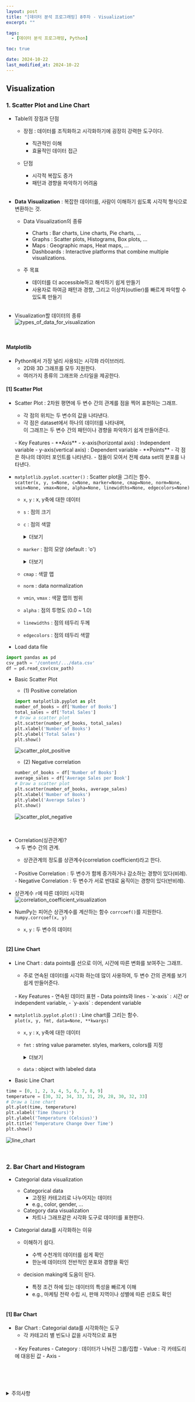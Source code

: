 ```yaml
---
layout: post
title: "[데이터 분석 프로그래밍] 8주차 - Visualization"
excerpt: ""

tags:
  - [데이터 분석 프로그래밍, Python]

toc: true

date: 2024-10-22
last_modified_at: 2024-10-22
---
```

## Visualization
### 1. Scatter Plot and Line Chart
- Table의 장점과 단점
  - 장점 : 데이터를 조직화하고 시각화하기에 굉장히 강력한 도구이다.  
    - 직관적인 이해
    - 효율적인 데이터 접근

  - 단점
    - 시각적 복잡도 증가
    - 패턴과 경향을 파악하기 어려움

    <br>

- **Data Visualization** : 복잡한 데이터를, 사람이 이해하기 쉽도록 시각적 형식으로 변환하는 것.  

  - Data Visualization의 종류
    - Charts : Bar charts, Line charts, Pie charts, ...
    - Graphs : Scatter plots, Histograms, Box plots, ...
    - Maps : Geographic maps, Heat maps, ...
    - Dashboards : Interactive platforms that combine multiple visualizations.  

  - 주 목표
    - 데이터를 더 accessible하고 해석하기 쉽게 만들기
    - 사용자로 하여금 패턴과 경향, 그리고 이상치(outlier)를 빠르게 파악할 수 있도록 만들기  

    <br>

- Visualization할 데이터의 종류  
![types_of_data_for_visualization](TODO)  

<br>

#### Matplotlib
- Python에서 가장 널리 사용되는 시각화 라이브러리.
  - 2D와 3D 그래프를 모두 지원한다.  
  - 여러가지 종류의 그래프와 스타일을 제공한다.  

#### [1] Scatter Plot
- Scatter Plot : 2차원 평면에 두 변수 간의 관계를 점을 찍어 표현하는 그래프.  
  - 각 점의 위치는 두 변수의 값을 나타낸다.  
  - 각 점은 dataset에서 하나의 데이터를 나타내며,  
  이 그래프는 두 변수 간의 패턴이나 경향을 파악하기 쉽게 만들어준다.  
  <br>
  - Key Features
    - **Axis**
      - x-axis(horizontal axis) : Independent variable  
      - y-axis(vertical axis) : Dependent variable  
    - **Points**
      - 각 점은 하나의 데이터 포인트를 나타낸다.
      - 점들이 모여서 전체 data set의 분포를 나타낸다.  

- `matplotlib.pyplot.scatter()` : Scatter plot을 그리는 함수.  
`scatter(x, y, s=None, c=None, marker=None, cmap=None, norm=None, vmin=None, vmax=None, alpha=None, linewidths=None, edgecolors=None)`  
  - `x`, `y` : x, y축에 대한 데이터  
  - `s` : 점의 크기  
  - `c` : 점의 색깔  
    <details>
    <summary>더보기</summary>
    <div markdown="1">

    ![scatter_plot_color](TODO)

    </div>
    </details> 
  - `marker` : 점의 모양   (default : 'o')
    <details>
    <summary>더보기</summary>
    <div markdown="1">

    ![scatter_plot_markers](TODO)

    </div>
    </details> 

  - `cmap` : 색깔 맵  
  - `norm` : data normalization
  - `vmin`, `vmax` : 색깔 맵의 범위  
  - `alpha` : 점의 투명도 (0.0 ~ 1.0)  
  - `linewidths` : 점의 테두리 두께  
  - `edgecolors` : 점의 테두리 색깔  

- Load data file

```py
import pandas as pd
csv_path = '/content/.../data.csv'
df = pd.read_csv(csv_path)
```

- Basic Scatter Plot
  - (1) Positive correlation

  ```py
  import matplotlib.pyplot as plt
  number_of_books = df['Number of Books']
  total_sales = df['Total Sales']
  # Draw a scatter plot
  plt.scatter(number_of_books, total_sales)
  plt.xlabel('Number of Books')
  plt.ylabel('Total Sales')
  plt.show()
  ```

  ![scatter_plot_positive](TODO)

  - (2) Negative correlation

  ```py
  number_of_books = df['Number of Books']
  average_sales = df['Average Sales per Book']
  # Draw a scatter plot
  plt.scatter(number_of_books, average_sales)
  plt.xlabel('Number of Books')
  plt.ylabel('Average Sales')
  plt.show()
  ```

  ![scatter_plot_negative](TODO)  

  <br>

- Correlation(싱관관계)?  
  -> 두 변수 간의 관계.  
  - 상관관계의 정도를 상관계수(correlation coefficient)라고 한다.  
  <br>
  - Positive Correlation : 두 변수가 함께 증가하거나 감소하는 경향이 있다(비례).  
  - Negative Correlation : 두 변수가 서로 반대로 움직이는 경향이 있다(반비례).  

- 상관계수 `r`에 따른 데이터 시각화  
![correlation_coefficient_visualization](TODO)

- NumPy는 피어슨 상관계수를 계산하는 함수 `corrcoef()`를 지원한다.  
`numpy.corrcoef(x, y)`  
  - `x`, `y` : 두 변수의 데이터  

  <br>

#### [2] Line Chart
- Line Chart : data points를 선으로 이어, 시간에 따른 변화를 보여주는 그래프.  
  - 주로 연속된 데이터를 시각화 하는데 많이 사용하여, 두 변수 간의 관계를 보기 쉽게 만들어준다.  
  <br>
  - Key Features
    - 연속된 데이터 표현
    - Data points와 lines  
    - `x-axis` : 시간 or independent variable,
    - `y-axis` : dependent variable  

    <br>

- `matplotlib.pyplot.plot()` : Line chart를 그리는 함수.  
`plot(x, y, fmt, data=None, **kwargs)`
  - `x`, `y` : x, y축에 대한 데이터
  - `fmt` : string value parameter. styles, markers, colors를 지정  
    <details>
    <summary>더보기</summary>
    <div markdown="1">

    - `linestyle='character', label='name'`
    ![line_chart_line_styles](TODO)  

    </div>
    </details> 
  - `data` : object with labeled data  

- Basic Line Chart

```py
time = [0, 1, 2, 3, 4, 5, 6, 7, 8, 9]
temperature = [30, 32, 34, 33, 31, 29, 28, 30, 32, 33]
# Draw a line chart
plt.plot(time, temperature)
plt.xlabel('Time (hours)')
plt.ylabel('Temperature (Celsius)')
plt.title('Temperature Change Over Time')
plt.show()
```

![line_chart](TODO)  

<br>

### 2. Bar Chart and Histogram
- Categorial data visualization
  - Categorical data
    - 고정된 카테고리로 나누어지는 데이터
    - e.g., color, gender, ...
  - Category data visualization
    - 차트나 그래프같은 시각화 도구로 데이터를 표현한다.  

- Categorial data를 시각화하는 이유
  - 이해하기 쉽다.
    - 수백 수천개의 데이터를 쉽게 확인
    - 한눈에 데이터의 전반적인 분포와 경향을 확인
  - decision making에 도움이 된다.
    - 특정 조건 하에 있는 데이터의 특성을 빠르게 이해  
    - e.g., 마케팅 전략 수립 시, 판매 지역이나 성별에 따른 선호도 확인  

    <br>

#### [1] Bar Chart
- Bar Chart : Categorial data를 시각화하는 도구
  - 각 카테고리 별 빈도나 값을 시각적으로 표현  
  <br>
  - Key Features
    - Category : 데이터가 나눠진 그룹/집합
    - Value : 각 카테도리에 대응된 값  
    - Axis
      -


<br>
<br>
<br>
<br>
<details>
<summary>주의사항</summary>
<div markdown="1">

이 포스팅은 강원대학교 장홍준 교수님의 데이터분석프로그래밍 수업을 들으며 내용을 정리 한 것입니다.  
수업 내용에 대한 저작권은 교수님께 있으니,  
다른 곳으로의 무분별한 내용 복사를 자제해 주세요.

</div>
</details> 